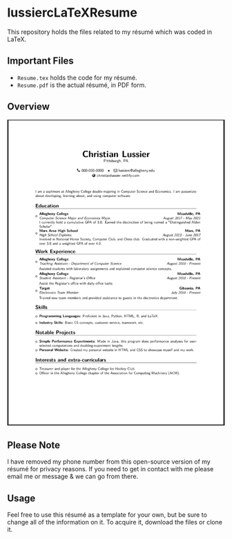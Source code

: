 # lussiercLaTeXResume
This repository holds the files related to my résumé which was coded in LaTeX.

## Important Files
- `Resume.tex` holds the code for my résumé.
- `Resume.pdf` is the actual résumé, in PDF form.

## Overview
![A Picture Of My Résumé](images/resPic.png)

## Please Note
I have removed my phone number from this open-source version of my résumé for privacy reasons. If you need to get in contact with me please email me or message & we can go from there.

## Usage
Feel free to use this résumé as a template for your own, but be sure to change all of the information on it. To acquire it, download the files or clone it.
